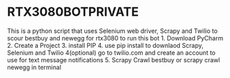 # RTX3080BOTPRIVATE
This is a python script that uses Selenium web driver, Scrapy and Twilio to scour bestbuy and newegg for rtx3080 to run this bot 1. Download PyCharm 2. Create a Project 3. install PIP 4. use pip install to downlaod Scrapy, Selenium and Twilio 4(optional) go to twilio.com and create an account to use for text message notifications  5. Scrapy Crawl bestbuy or scrapy crawl newegg in terminal
